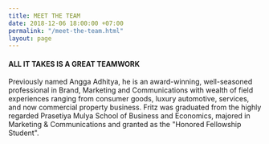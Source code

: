 ```yaml
---
title: MEET THE TEAM
date: 2018-12-06 18:00:00 +07:00
permalink: "/meet-the-team.html"
layout: page
---
```


<h4>ALL IT TAKES IS A GREAT TEAMWORK</h4>

Previously named Angga Adhitya, he is an award-winning, well-seasoned professional in Brand, Marketing and Communications with wealth of field experiences ranging from consumer goods, luxury automotive, services, and now commercial property business. Fritz was graduated from the highly regarded Prasetiya Mulya School of Business and Economics, majored in Marketing & Communications and granted as the "Honored Fellowship Student".